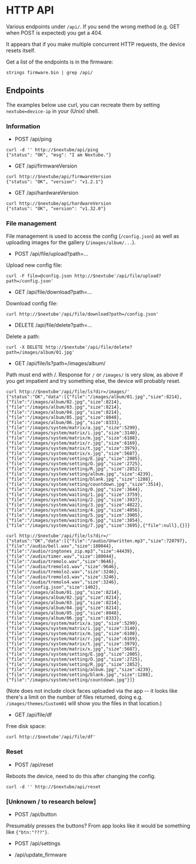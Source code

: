 # HTTP API

Various endpoints under `/api/`. If you send the wrong method (e.g. GET when
POST is expected) you get a 404.

It appears that if you make multiple concurrent HTTP requests, the device
resets itself.

Get a list of the endpoints is in the firmware:

```
strings firmware.bin | grep /api/
```

## Endpoints

The examples below use curl, you can recreate them by setting
`nextube=device-ip` in your (Unix) shell.

### Information

* POST /api/ping

```
curl -d '' http://$nextube/api/ping
{"status": "OK", "msg": "I am Nextube."}
```

* GET /api/firmwareVersion

```
curl http://$nextube/api/firmwareVersion
{"status": "OK", "version": "v1.2.1"}
```

* GET /api/hardwareVersion

```
curl http://$nextube/api/hardwareVersion
{"status": "OK", "version": "v1.32.0"}
```

### File management

File management is used to access the config (`/config.json`) as well as
uploading images for the gallery (`/images/album/...`).

* POST /api/file/upload?path=...

Upload new config file:

```
curl -F file=@config.json http://$nextube'/api/file/upload?path=/config.json'
```

* GET /api/file/download?path=...

Download config file:

```
curl http://$nextube'/api/file/download?path=/config.json'
```

* DELETE /api/file/delete?path=...

Delete a path:
```
curl -X DELETE http://$nextube'/api/file/delete?path=/images/album/01.jpg'
```

* GET /api/file/ls?path=/images/album/

Path must end with /. Response for `/` or `/images/` is very slow, as above if
you get impatient and try something else, the device will probably reset.

```
curl http://$nextube'/api/file/ls?dir=/images/'
{"status":"OK","data":[{"file":"/images/album/01.jpg","size":8214},{"file":"/images/album/02.jpg","size":8214},{"file":"/images/album/03.jpg","size":8214},{"file":"/images/album/04.jpg","size":8214},{"file":"/images/album/05.jpg","size":8048},{"file":"/images/album/06.jpg","size":8333},{"file":"/images/system/matrix/a.jpg","size":5299},{"file":"/images/system/matrix/i.jpg","size":3140},{"file":"/images/system/matrix/m.jpg","size":6108},{"file":"/images/system/matrix/r.jpg","size":6169},{"file":"/images/system/matrix/t.jpg","size":3979},{"file":"/images/system/matrix/x.jpg","size":5687},{"file":"/images/system/setting/E.jpg","size":2005},{"file":"/images/system/setting/O.jpg","size":2725},{"file":"/images/system/setting/R.jpg","size":2852},{"file":"/images/system/setting/album.jpg","size":4239},{"file":"/images/system/setting/blank.jpg","size":1288},{"file":"/images/system/setting/countdown.jpg","size":3514},{"file":"/images/system/waiting/0.jpg","size":3644},{"file":"/images/system/waiting/1.jpg","size":3759},{"file":"/images/system/waiting/2.jpg","size":3937},{"file":"/images/system/waiting/3.jpg","size":4022},{"file":"/images/system/waiting/4.jpg","size":4056},{"file":"/images/system/waiting/5.jpg","size":3905},{"file":"/images/system/waiting/6.jpg","size":3854},{"file":"/images/system/waiting/7.jpg","size":3695},{"file":null},{}]}
```

```
curl http://$nextube'/api/file/ls?dir=/'
{"status":"OK","data":[{"file":"/audio/Unwritten.mp3","size":720797},{"file":"/audio/bell.wav","size":180044},{"file":"/audio/ringtones_zip.mp3","size":44439},{"file":"/audio/timer.wav","size":180044},{"file":"/audio/tremolo.wav","size":9646},{"file":"/audio/tremolo1.wav","size":9646},{"file":"/audio/tremolo2.wav","size":3246},{"file":"/audio/tremolo3.wav","size":3246},{"file":"/audio/tremolo4.wav","size":3246},{"file":"/config.json","size":1402},{"file":"/images/album/01.jpg","size":8214},{"file":"/images/album/02.jpg","size":8214},{"file":"/images/album/03.jpg","size":8214},{"file":"/images/album/04.jpg","size":8214},{"file":"/images/album/05.jpg","size":8048},{"file":"/images/album/06.jpg","size":8333},{"file":"/images/system/matrix/a.jpg","size":5299},{"file":"/images/system/matrix/i.jpg","size":3140},{"file":"/images/system/matrix/m.jpg","size":6108},{"file":"/images/system/matrix/r.jpg","size":6169},{"file":"/images/system/matrix/t.jpg","size":3979},{"file":"/images/system/matrix/x.jpg","size":5687},{"file":"/images/system/setting/E.jpg","size":2005},{"file":"/images/system/setting/O.jpg","size":2725},{"file":"/images/system/setting/R.jpg","size":2852},{"file":"/images/system/setting/album.jpg","size":4239},{"file":"/images/system/setting/blank.jpg","size":1288},{"file":"/images/system/setting/countdown.jpg"}]}
```

(Note does not include clock faces uploaded via the app -- it looks like there's a limit on the number of files returned, doing e.g. `/images/themes/Custom01` will show you the files in that location.)

* GET /api/file/df

Free disk space:

```
curl http://$nextube'/api/file/df'
```

### Reset

* POST /api/reset

Reboots the device, need to do this after changing the config.

```
curl -d '' http://$nextube/api/reset
```

### [Unknown / to research below]

* POST /api/button

Presumably presses the buttons? From app looks like it would be something like `{"btn:"???"}`.

* POST /api/settings

* /api/update_firmware

